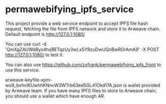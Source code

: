 # permawebifying_ipfs_service

This project provide a web service endpoint to accept IPFS file hash request, fetching the file from IPFS network and store it to Arweave chain. Default endpoint is  http://127.0.1:1080/

You can use curl -d 'QmXgZAUWd8yo4tvjBETqzUy3wLx5YRzuDwUQnBwRGrAmA9' -X POST http://127.0.1:1080/ to test it.

You can also use https://github.com/zyfrank/permawebifying_ipfs_front to use this service.

arweave-keyfile-xpm-wo9_bvhvIKUwhhKNnvW3WTrb63ed5GL41Okd17A.json is wallet provided by Arweave team. If you have many IPFS files to store to Arweave chain, you should use a wallet which have enough AR.
